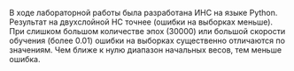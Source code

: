 В ходе лабораторной работы была разработана ИНС на языке Python. Результат на двухслойной НС точнее (ошибки на выборках меньше). При слишком большом количестве эпох (30000) или большой скорости обучения (более 0.01) ошибки на выборках существенно отличаются по значениям. Чем ближе к нулю диапазон начальных весов, тем меньше ошибка.

